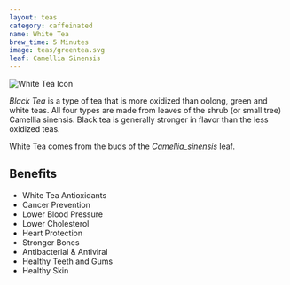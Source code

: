 ```yaml
---
layout: teas
category: caffeinated
name: White Tea
brew_time: 5 Minutes
image: teas/greentea.svg
leaf: Camellia Sinensis
---
```


![White Tea Icon]({{site.baseurl}}/images/whitetea.svg)

*Black Tea* is a type of tea that is more oxidized than oolong, green and white teas. All four types are made from leaves of the shrub (or small tree) Camellia sinensis. Black tea is generally stronger in flavor than the less oxidized teas.

White Tea comes from the buds of the [*Camellia_sinensis*](http://en.wikipedia.org/wiki/Camellia_sinensis) leaf.

## Benefits

- White Tea Antioxidants
- Cancer Prevention
- Lower Blood Pressure
- Lower Cholesterol
- Heart Protection
- Stronger Bones
- Antibacterial & Antiviral
- Healthy Teeth and Gums
- Healthy Skin